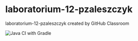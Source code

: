 # laboratorium-12-pzaleszczyk
laboratorium-12-pzaleszczyk created by GitHub Classroom

![Java CI with Gradle](https://github.com/testowanieaplikacjijavaug/laboratorium-12-pzaleszczyk/workflows/Java%20CI%20with%20Gradle/badge.svg)
